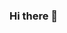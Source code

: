 ### Hi there 👋

<!--
**Blyrex/Blyrex** is a ✨ _special_ ✨ repository because its `README.md` (this file) appears on your GitHub profile.

- 🔭 I’m currently working on some projects
- 📫 How to reach me: on Discord: Blyrex#0001

<span>
  <img align="center" src="https://github-profile-trophy.vercel.app/?username=Blyrex&margin-w=15&row=1" />
</span>

<span>
  <img align="center" src="https://github-readme-stats.vercel.app/api?username=Blyrex&count_private=true&show_icons=true&include_all_commits=true&theme=dark" />
</span>

<span>
  <img align="center" src="https://github-readme-stats.vercel.app/api/wakatime?username=Blyrex&layout=compact&theme=dark" />
</span>
-->
